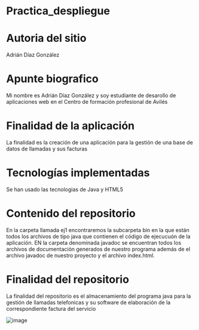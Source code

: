 # Practica_despliegue

# Autoria del sitio
Adrián Díaz González

# Apunte biografico
Mi nombre es Adrián Díaz González y soy estudiante de desarollo de aplicaciones web en el Centro de formación profesional de Avilés

# Finalidad de la aplicación
La finalidad es la creación de una aplicación para la gestión de una base de datos de llamadas y sus facturas

# Tecnologías implementadas
Se han usado las tecnologias de Java y HTML5

# Contenido del repositorio
En la carpeta llamada ej1 encontraremos la subcarpeta bin en la que están todos los archivos de tipo java que contienen el código de ejecucuón de la aplicación.
EN la carpeta denominada javadoc se encuentran todos los archivos de documentación generados de nuestro programa además de el archivo javadoc de nuestro proyecto y el archivo index.html.

# Finalidad del repositorio
La finalidad del repositorio es el almacenamiento del programa java para la gestión de llamadas telefonicas y su software de elaboración de la correspondiente factura del servicio

![image](https://user-images.githubusercontent.com/93772754/160284668-8e7b817d-24c4-4fa1-bf63-8f2d290e0631.png)
